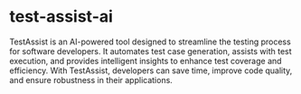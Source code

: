 # test-assist-ai
TestAssist is an AI-powered tool designed to streamline the testing process for software developers. It automates test case generation, assists with test execution, and provides intelligent insights to enhance test coverage and efficiency. With TestAssist, developers can save time, improve code quality, and ensure robustness in their applications.
